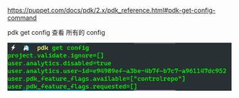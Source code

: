
https://puppet.com/docs/pdk/2.x/pdk_reference.html#pdk-get-config-command

pdk get config 
查看 所有的 config

![](07_Developing_modules/07_02_PuppetDevelopmentKit_PDK/image/Pasted%20image%2020231216153755.png)

